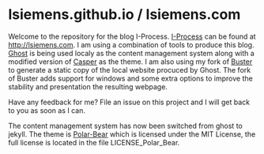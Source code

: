lsiemens.github.io / lsiemens.com
=================================

Welcome to the repository for the blog I-Process. [I-Process](http://lsiemens.com) can be found at http://lsiemens.com. I am using a combination of tools to produce this blog. [Ghost](https://ghost.org/) is being used localy as the content management system along with a modified version of [Casper](https://github.com/TryGhost/Casper) as the theme. I am also using my fork of [Buster](https://github.com/lsiemens/buster) to generate a static copy of the local website procuced by Ghost. The fork of Buster adds support for windows and some extra options to improve the stability and presentation the resulting webpage.

Have any feedback for me? File an issue on this project and I will get back to you as soon as I can.

The content management system has now been switched from ghost to jekyll. 
The theme is [Polar-Bear](https://github.com/diezcami/polar-bear-theme) 
which is licensed under the MIT License, the full license is located in the 
file LICENSE_Polar_Bear.
